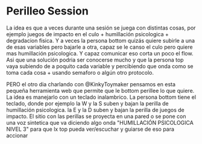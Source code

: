 # Perilleo Session

La idea es que a veces durante una sesión se juega con distintas cosas, por ejemplo juegos de impacto en el culo + humillación psicologica + degradacion fisica. Y a veces la persona bottom quizás quiere subirle a una de esas variables pero bajarle a otra, capaz se le canso el culo pero quiere mas humillación psicologica. Y capaz comunicar eso corta un poco el flow. Asi que una solución podria ser conocerse mucho y que la persona top vaya subiendo de a poquito cada variable y percibiendo que onda como se toma cada cosa + usando semaforo o algún otro protocolo.

PERO el otro dia charlando con @KinkyToymaker pensamos en esta pequeña herramienta web que permite que le bottom perillee lo que quiere. La idea es manejarlo con un teclado inalambrico. La persona bottom tiene el teclado, donde por ejemplo la W y la S suben y bajan la perilla de humillación psicologica. la E y la D suben y bajan la perilla de juegos de impacto. El sitio con las perillas se proyecta en una pared o se pone con una voz sintetica que va diciendo algo onda "HUMILLACIÓN PSICOLOGICA NIVEL 3" para que lx top pueda ver/escuchar y guiarse de eso para accionar
